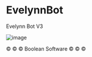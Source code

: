 # EvelynnBot
Evelynn Bot V3

![image](https://user-images.githubusercontent.com/59281149/118365182-4f062980-b5a4-11eb-9b00-08cf723f0afa.png)


&copy; &copy; &copy; Boolean Software &copy; &copy; &copy; 
